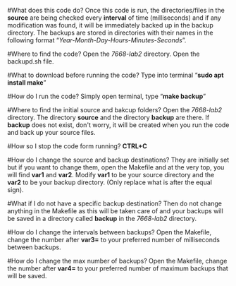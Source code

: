 #What does this code do?
Once this code is run, the directories/files in the **source** are being checked every **interval** of time (milliseconds) and if any modification was found, it will be immediately backed up in the backup directory.
The backups are stored in directories with their names in the following format “_Year-Month-Day-Hours-Minutes-Seconds_”.

#Where to find the code?
Open the _7668-lab2_ directory. Open the backupd.sh file.

#What to download before running the code?
Type into terminal “**sudo apt install make**”

#How do I run the code?
Simply open terminal, type “**make backup**” 

#Where to find the initial source and bakcup folders?
Open the _7668-lab2_ directory. The directory **source** and the directory **backup** are there.
If **backup** does not exist, don't worry, it will be created when you run the code and back up your source files.

#How so I stop the code form running?
**CTRL+C**

#How do I change the source and backup destinations?
They are initially set but if you want to change them, open the Makefile and at the very top, you will find **var1** and **var2**. Modify **var1** to be your source directory and the **var2** to be your backup directory. (Only replace what is after the equal sign).

#What if I do not have a specific backup destination?
Then do not change anything in the Makefile as this will be taken care of and your backups will be saved in a directory called **backup** in the _7668-lab2_ directory.

#How do I change the intervals between backups?
Open the Makefile, change the number after **var3=** to your preferred number of milliseconds between backups.

#How do I change the max number of backups?
Open the Makefile, change the number after **var4=** to your preferred number of maximum backups that will be saved.
